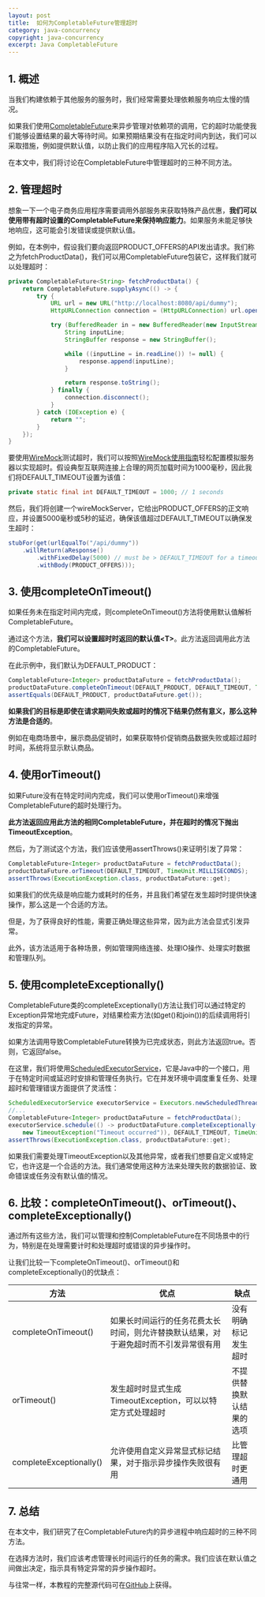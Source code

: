 ```yaml
---
layout: post
title:  如何为CompletableFuture管理超时
category: java-concurrency
copyright: java-concurrency
excerpt: Java CompletableFuture
---
```


## 1. 概述

当我们构建依赖于其他服务的服务时，我们经常需要处理依赖服务响应太慢的情况。

如果我们使用[CompletableFuture](https://www.baeldung.com/java-completablefuture)来异步管理对依赖项的调用，它的超时功能使我们能够设置结果的最大等待时间。如果预期结果没有在指定时间内到达，我们可以采取措施，例如提供默认值，以防止我们的应用程序陷入冗长的过程。

在本文中，我们将讨论在CompletableFuture中管理超时的三种不同方法。

## 2. 管理超时

想象一下一个电子商务应用程序需要调用外部服务来获取特殊产品优惠，**我们可以使用带有超时设置的CompletableFuture来保持响应能力**。如果服务未能足够快地响应，这可能会引发错误或提供默认值。

例如，在本例中，假设我们要向返回PRODUCT_OFFERS的API发出请求。我们称之为fetchProductData()，我们可以用CompletableFuture包装它，这样我们就可以处理超时：

```java
private CompletableFuture<String> fetchProductData() {
    return CompletableFuture.supplyAsync(() -> {
        try {
            URL url = new URL("http://localhost:8080/api/dummy");
            HttpURLConnection connection = (HttpURLConnection) url.openConnection();

            try (BufferedReader in = new BufferedReader(new InputStreamReader(connection.getInputStream()))) {
                String inputLine;
                StringBuffer response = new StringBuffer();

                while ((inputLine = in.readLine()) != null) {
                    response.append(inputLine);
                }

                return response.toString();
            } finally {
                connection.disconnect();
            }
        } catch (IOException e) {
            return "";
        }
    });
}
```

要使用[WireMock](https://www.baeldung.com/introduction-to-wiremock)测试超时，我们可以按照[WireMock使用指南](https://www.baeldung.com/introduction-to-wiremock)轻松配置模拟服务器以实现超时。假设典型互联网连接上合理的网页加载时间为1000毫秒，因此我们将DEFAULT_TIMEOUT设置为该值：

```java
private static final int DEFAULT_TIMEOUT = 1000; // 1 seconds
```

然后，我们将创建一个wireMockServer，它给出PRODUCT_OFFERS的正文响应，并设置5000毫秒或5秒的延迟，确保该值超过DEFAULT_TIMEOUT以确保发生超时：

```java
stubFor(get(urlEqualTo("/api/dummy"))
    .willReturn(aResponse()
        .withFixedDelay(5000) // must be > DEFAULT_TIMEOUT for a timeout to occur.
        .withBody(PRODUCT_OFFERS)));
```

## 3. 使用completeOnTimeout()

如果任务未在指定时间内完成，则completeOnTimeout()方法将使用默认值解析CompletableFuture。

通过这个方法，**我们可以设置超时时返回的默认值<T\>**。此方法返回调用此方法的CompletableFuture。

在此示例中，我们默认为DEFAULT_PRODUCT：

```java
CompletableFuture<Integer> productDataFuture = fetchProductData();
productDataFuture.completeOnTimeout(DEFAULT_PRODUCT, DEFAULT_TIMEOUT, TimeUnit.MILLISECONDS);
assertEquals(DEFAULT_PRODUCT, productDataFuture.get());
```

**如果我们的目标是即使在请求期间失败或超时的情况下结果仍然有意义，那么这种方法是合适的**。

例如在电商场景中，展示商品促销时，如果获取特价促销商品数据失败或超过超时时间，系统将显示默认商品。

## 4. 使用orTimeout()

如果Future没有在特定时间内完成，我们可以使用orTimeout()来增强CompletableFuture的超时处理行为。

**此方法返回应用此方法的相同CompletableFuture，并在超时的情况下抛出TimeoutException**。

然后，为了测试这个方法，我们应该使用assertThrows()来证明引发了异常：

```java
CompletableFuture<Integer> productDataFuture = fetchProductData();
productDataFuture.orTimeout(DEFAULT_TIMEOUT, TimeUnit.MILLISECONDS);
assertThrows(ExecutionException.class, productDataFuture::get);
```

如果我们的优先级是响应能力或耗时的任务，并且我们希望在发生超时时提供快速操作，那么这是一个合适的方法。

但是，为了获得良好的性能，需要正确处理这些异常，因为此方法会显式引发异常。

此外，该方法适用于各种场景，例如管理网络连接、处理IO操作、处理实时数据和管理队列。

## 5. 使用completeExceptionally()

CompletableFuture类的completeExceptionally()方法让我们可以通过特定的Exception异常地完成Future，对结果检索方法(如get()和join())的后续调用将引发指定的异常。

如果方法调用导致CompletableFuture转换为已完成状态，则此方法返回true。否则，它返回false。

在这里，我们将使用[ScheduledExecutorService](https://www.baeldung.com/java-executor-service-tutorial)，它是Java中的一个接口，用于在特定时间或延迟时安排和管理任务执行。它在并发环境中调度重复任务、处理超时和管理错误方面提供了灵活性：

```java
ScheduledExecutorService executorService = Executors.newScheduledThreadPool(1);
//...
CompletableFuture<Integer> productDataFuture = fetchProductData();
executorService.schedule(() -> productDataFuture.completeExceptionally(
    new TimeoutException("Timeout occurred")), DEFAULT_TIMEOUT, TimeUnit.MILLISECONDS);
assertThrows(ExecutionException.class, productDataFuture::get);
```

如果我们需要处理TimeoutException以及其他异常，或者我们想要自定义或特定它，也许这是一个合适的方法。我们通常使用这种方法来处理失败的数据验证、致命错误或任务没有默认值的情况。

## 6. 比较：completeOnTimeout()、orTimeout()、completeExceptionally()

通过所有这些方法，我们可以管理和控制CompletableFuture在不同场景中的行为，特别是在处理需要计时和处理超时或错误的异步操作时。

让我们比较一下completeOnTimeout()、orTimeout()和completeExceptionally()的优缺点：

| 方法            | 优点                                         | 缺点                 |
| ------------------- |--------------------------------------------| ------------------------ |
| completeOnTimeout()  | 如果长时间运行的任务花费太长时间，则允许替换默认结果，对于避免超时而不引发异常很有用 | 没有明确标记发生超时     |
| orTimeout()     | 发生超时时显式生成TimeoutException，可以以特定方式处理超时      | 不提供替换默认结果的选项 |
| completeExceptionally() | 允许使用自定义异常显式标记结果，对于指示异步操作失败很有用              | 比管理超时更通用         |

## 7. 总结

在本文中，我们研究了在CompletableFuture内的异步进程中响应超时的三种不同方法。

在选择方法时，我们应该考虑管理长时间运行的任务的需求。我们应该在默认值之间做出决定，指示具有特定异常的异步操作超时。

与往常一样，本教程的完整源代码可在[GitHub](https://github.com/tuyucheng7/taketoday-tutorial4j/tree/master/java-core-modules/java-concurrency-simple)上获得。